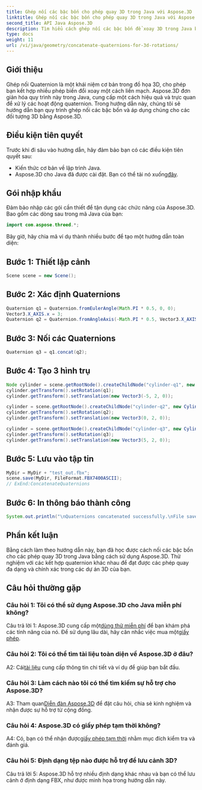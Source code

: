 ```yaml
---
title: Ghép nối các bậc bốn cho phép quay 3D trong Java với Aspose.3D
linktitle: Ghép nối các bậc bốn cho phép quay 3D trong Java với Aspose.3D
second_title: API Java Aspose.3D
description: Tìm hiểu cách ghép nối các bậc bốn để xoay 3D trong Java bằng cách sử dụng Aspose.3D. Hãy làm theo hướng dẫn từng bước của chúng tôi để chuyển đổi hoạt ảnh liền mạch.
type: docs
weight: 11
url: /vi/java/geometry/concatenate-quaternions-for-3d-rotations/
---
```

## Giới thiệu

Ghép nối Quaternion là một khái niệm cơ bản trong đồ họa 3D, cho phép bạn kết hợp nhiều phép biến đổi xoay một cách liền mạch. Aspose.3D đơn giản hóa quy trình này trong Java, cung cấp một cách hiệu quả và trực quan để xử lý các hoạt động quaternion. Trong hướng dẫn này, chúng tôi sẽ hướng dẫn bạn quy trình ghép nối các bậc bốn và áp dụng chúng cho các đối tượng 3D bằng Aspose.3D.

## Điều kiện tiên quyết

Trước khi đi sâu vào hướng dẫn, hãy đảm bảo bạn có các điều kiện tiên quyết sau:

- Kiến thức cơ bản về lập trình Java.
- Aspose.3D cho Java đã được cài đặt. Bạn có thể tải nó xuống[đây](https://releases.aspose.com/3d/java/).

## Gói nhập khẩu

Đảm bảo nhập các gói cần thiết để tận dụng các chức năng của Aspose.3D. Bao gồm các dòng sau trong mã Java của bạn:

```java
import com.aspose.threed.*;
```

Bây giờ, hãy chia mã ví dụ thành nhiều bước để tạo một hướng dẫn toàn diện:

## Bước 1: Thiết lập cảnh

```java
Scene scene = new Scene();
```

## Bước 2: Xác định Quaternions

```java
Quaternion q1 = Quaternion.fromEulerAngle(Math.PI * 0.5, 0, 0);
Vector3.X_AXIS.x = 3;
Quaternion q2 = Quaternion.fromAngleAxis(-Math.PI * 0.5, Vector3.X_AXIS);
```

## Bước 3: Nối các Quaternions

```java
Quaternion q3 = q1.concat(q2);
```

## Bước 4: Tạo 3 hình trụ

```java
Node cylinder = scene.getRootNode().createChildNode("cylinder-q1", new Cylinder(0.1, 1, 2));
cylinder.getTransform().setRotation(q1);
cylinder.getTransform().setTranslation(new Vector3(-5, 2, 0));
```

```java
cylinder = scene.getRootNode().createChildNode("cylinder-q2", new Cylinder(0.1, 1, 2));
cylinder.getTransform().setRotation(q2);
cylinder.getTransform().setTranslation(new Vector3(0, 2, 0));
```

```java
cylinder = scene.getRootNode().createChildNode("cylinder-q3", new Cylinder(0.1, 1, 2));
cylinder.getTransform().setRotation(q3);
cylinder.getTransform().setTranslation(new Vector3(5, 2, 0));
```

## Bước 5: Lưu vào tập tin

```java
MyDir = MyDir + "test_out.fbx";
scene.save(MyDir, FileFormat.FBX7400ASCII);
// ExEnd:ConcatenateQuaternions
```

## Bước 6: In thông báo thành công

```java
System.out.println("\nQuaternions concatenated successfully.\nFile saved at " + MyDir);
```

## Phần kết luận

Bằng cách làm theo hướng dẫn này, bạn đã học được cách nối các bậc bốn cho các phép quay 3D trong Java bằng cách sử dụng Aspose.3D. Thử nghiệm với các kết hợp quaternion khác nhau để đạt được các phép quay đa dạng và chính xác trong các dự án 3D của bạn.

## Câu hỏi thường gặp

### Câu hỏi 1: Tôi có thể sử dụng Aspose.3D cho Java miễn phí không?

 Câu trả lời 1: Aspose.3D cung cấp một[dùng thử miễn phí](https://releases.aspose.com/) để bạn khám phá các tính năng của nó. Để sử dụng lâu dài, hãy cân nhắc việc mua một[giấy phép](https://purchase.aspose.com/buy).

### Câu hỏi 2: Tôi có thể tìm tài liệu toàn diện về Aspose.3D ở đâu?

 A2: Cái[tài liệu](https://reference.aspose.com/3d/java/) cung cấp thông tin chi tiết và ví dụ để giúp bạn bắt đầu.

### Câu hỏi 3: Làm cách nào tôi có thể tìm kiếm sự hỗ trợ cho Aspose.3D?

 A3: Tham quan[Diễn đàn Aspose.3D](https://forum.aspose.com/c/3d/18) để đặt câu hỏi, chia sẻ kinh nghiệm và nhận được sự hỗ trợ từ cộng đồng.

### Câu hỏi 4: Aspose.3D có giấy phép tạm thời không?

 A4: Có, bạn có thể nhận được[giấy phép tạm thời](https://purchase.aspose.com/temporary-license/) nhằm mục đích kiểm tra và đánh giá.

### Câu hỏi 5: Định dạng tệp nào được hỗ trợ để lưu cảnh 3D?

Câu trả lời 5: Aspose.3D hỗ trợ nhiều định dạng khác nhau và bạn có thể lưu cảnh ở định dạng FBX, như được minh họa trong hướng dẫn này.